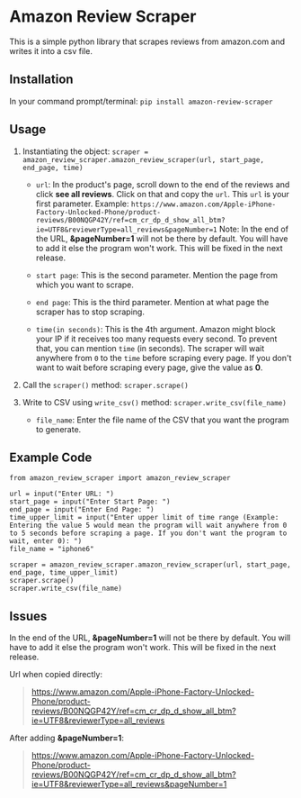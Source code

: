 # Amazon Review Scraper
This is a simple python library that scrapes reviews from amazon.com and writes it into a csv file.


## Installation
In your command prompt/terminal: ```pip install amazon-review-scraper```


## Usage
1. Instantiating the object: 
```scraper = amazon_review_scraper.amazon_review_scraper(url, start_page, end_page, time)```

   * ```url```: In the product's page, scroll down to the end of the reviews and click **see all reviews**. Click on that and copy the ```url```. This ```url``` is your first parameter. 
   	Example: ```https://www.amazon.com/Apple-iPhone-Factory-Unlocked-Phone/product-reviews/B00NQGP42Y/ref=cm_cr_dp_d_show_all_btm?ie=UTF8&reviewerType=all_reviews&pageNumber=1```
   	Note: In the end of the URL, **&pageNumber=1** will not be there by default. You will have to add it else the program won't work. This will be fixed in the next release.

   * ```start page```: This is the second parameter. Mention the page from which you want to scrape.

   * ```end page```: This is the third parameter. Mention at what page the scraper has to stop scraping.

   * ```time(in seconds)```: This is the 4th argument. Amazon might block your IP if it receives too many requests every second. To prevent that, you can mention ```time``` (in seconds). The scraper will wait anywhere from ```0``` to the ```time``` before scraping every page. If you don't want to wait before scraping every page, give the value as **0**.


2. Call the ```scraper()``` method: 
```scraper.scrape()```


3. Write to CSV using ```write_csv()``` method: 
```scraper.write_csv(file_name)```

   * ```file_name```: Enter the file name of the CSV that you want the program to generate.


## Example Code

```
from amazon_review_scraper import amazon_review_scraper

url = input("Enter URL: ")
start_page = input("Enter Start Page: ")
end_page = input("Enter End Page: ")
time_upper_limit = input("Enter upper limit of time range (Example: Entering the value 5 would mean the program will wait anywhere from 0 to 5 seconds before scraping a page. If you don't want the program to wait, enter 0): ")
file_name = "iphone6"

scraper = amazon_review_scraper.amazon_review_scraper(url, start_page, end_page, time_upper_limit)
scraper.scrape()
scraper.write_csv(file_name)
```

## Issues

In the end of the URL, **&pageNumber=1** will not be there by default. You will have to add it else the program won't work. This will be fixed in the next release.

Url when copied directly: 
>https://www.amazon.com/Apple-iPhone-Factory-Unlocked-Phone/product-reviews/B00NQGP42Y/ref=cm_cr_dp_d_show_all_btm?ie=UTF8&reviewerType=all_reviews

After adding **&pageNumber=1**:
>https://www.amazon.com/Apple-iPhone-Factory-Unlocked-Phone/product-reviews/B00NQGP42Y/ref=cm_cr_dp_d_show_all_btm?ie=UTF8&reviewerType=all_reviews&pageNumber=1

